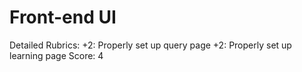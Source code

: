 # Front-end UI

Detailed Rubrics: +2: Properly set up query page
+2: Properly set up learning page
Score: 4